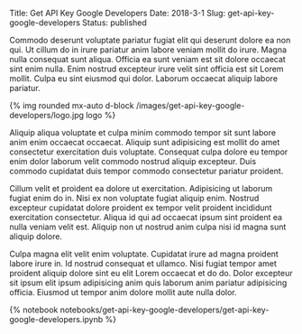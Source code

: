 Title: Get API Key Google Developers 
Date: 2018-3-1
Slug: get-api-key-google-developers
Status: published
    

Commodo deserunt voluptate pariatur fugiat elit qui deserunt dolore ea non qui. Ut cillum do in irure pariatur anim labore veniam mollit do irure. Magna nulla consequat sunt aliqua. Officia ea sunt veniam est sit dolore occaecat sint enim nulla. Enim nostrud excepteur irure velit sint officia est sit Lorem mollit. Culpa eu sint eiusmod qui dolor. Laborum occaecat aliquip labore pariatur.

{% img rounded mx-auto d-block /images/get-api-key-google-developers/logo.jpg logo %}


Aliquip aliqua voluptate et culpa minim commodo tempor sit sunt labore anim enim occaecat occaecat. Aliquip sunt adipisicing est mollit do amet consectetur exercitation duis voluptate. Consequat culpa dolore eu tempor enim dolor laborum velit commodo nostrud aliquip excepteur. Duis commodo cupidatat duis tempor commodo consectetur pariatur proident.

Cillum velit et proident ea dolore ut exercitation. Adipisicing ut laborum fugiat enim do in. Nisi ex non voluptate fugiat aliquip enim. Nostrud excepteur cupidatat dolore proident ex tempor velit proident incididunt exercitation consectetur. Aliqua id qui ad occaecat ipsum sint proident ea nulla veniam velit est. Aliquip non ut nostrud anim culpa nisi id magna sunt aliquip dolore.

Culpa magna elit velit enim voluptate. Cupidatat irure ad magna proident labore irure in. Id nostrud consequat et ullamco. Nisi fugiat tempor amet proident aliquip dolore sint eu elit Lorem occaecat et do do. Dolor excepteur sit ipsum elit ipsum adipisicing anim quis laborum anim pariatur adipisicing officia. Eiusmod ut tempor anim dolore mollit aute nulla dolor.


{% notebook notebooks/get-api-key-google-developers/get-api-key-google-developers.ipynb %}
